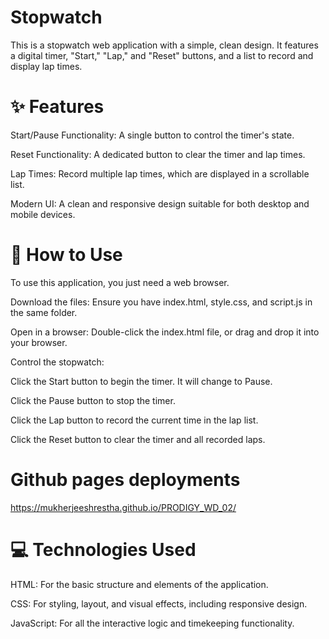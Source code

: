 # Stopwatch
This is a stopwatch web application with a simple, clean design. It features a digital timer, "Start," "Lap," and "Reset" buttons, and a list to record and display lap times. 

# ✨ Features
Start/Pause Functionality: A single button to control the timer's state.

Reset Functionality: A dedicated button to clear the timer and lap times.

Lap Times: Record multiple lap times, which are displayed in a scrollable list.

Modern UI: A clean and responsive design suitable for both desktop and mobile devices.

# 🚀 How to Use
To use this application, you just need a web browser.

Download the files: Ensure you have index.html, style.css, and script.js in the same folder.

Open in a browser: Double-click the index.html file, or drag and drop it into your browser.

Control the stopwatch:

Click the Start button to begin the timer. It will change to Pause.

Click the Pause button to stop the timer.

Click the Lap button to record the current time in the lap list.

Click the Reset button to clear the timer and all recorded laps.

# Github pages deployments
https://mukherjeeshrestha.github.io/PRODIGY_WD_02/

# 💻 Technologies Used
HTML: For the basic structure and elements of the application.

CSS: For styling, layout, and visual effects, including responsive design.

JavaScript: For all the interactive logic and timekeeping functionality.
